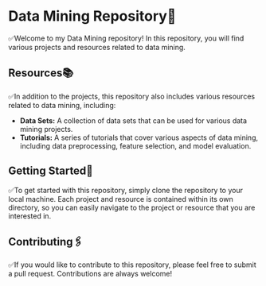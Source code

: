 # Data Mining Repository📍

✅Welcome to my Data Mining repository! In this repository, you will find various projects and resources related to data mining.

## Resources📚

✅In addition to the projects, this repository also includes various resources related to data mining, including:

- **Data Sets:** A collection of data sets that can be used for various data mining projects.
- **Tutorials:** A series of tutorials that cover various aspects of data mining, including data preprocessing, feature selection, and model evaluation.

## Getting Started🚩

✅To get started with this repository, simply clone the repository to your local machine. Each project and resource is contained within its own directory, so you can easily navigate to the project or resource that you are interested in.

## Contributing🖇️

✅If you would like to contribute to this repository, please feel free to submit a pull request. Contributions are always welcome!

